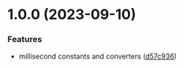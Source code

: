 # 1.0.0 (2023-09-10)


### Features

* millisecond constants and converters ([d57c936](https://github.com/josegoval/clean-code-milliseconds/commit/d57c9361cac563e2538e6e85b69d5253b2a37314))
